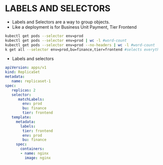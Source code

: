 # LABELS AND SELECTORS
- Labels and Selectors are a way to group objects. 
- Like a deployment is for Business Unit Payment, Tier Frontend
```bash
kubectl get pods --selector env=prod
kubectl get pods --selector env=prod | wc -l #word-count
kubectl get pods --selector env=prod --no-headers | wc -l #word-count
k get all --selector env=prod,bu=finance,tier=frontend #selects everything that has all these three labels
```
- Labels and selectors
```yaml
apiVersion: apps/v1
kind: ReplicaSet
metadata:
   name: replicaset-1
spec:
   replicas: 2
   selector:
      matchLabels:
        env: prod
        bu: finance
        tier: frontend
   template:
     metadata:
       labels:
        tier: frontend
        env: prod
        bu: finance
     spec:
       containers:
       - name: nginx
         image: nginx
```